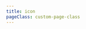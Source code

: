 ```yaml
---
title: icon
pageClass: custom-page-class
---
```

<ClientOnly>
<my-test value="3"/>
<test-again />
</ClientOnly> 
